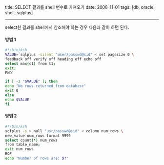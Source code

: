 title: SELECT 결과를 shell 변수로 가져오기
date: 2008-11-01
tags: [db, oracle, shell, sqlplus]

---
select한 결과를 shell에서 참조해야 하는 경우 다음과 같이 하면 된다.
<!--more-->

#### 방법 1
```sh
#!/bin/ksh
VALUE=`sqlplus -silent "user/passwd@sid" < set pagesize 0 \
feedback off verify off heading off echo off
select max(c1) from t1;
exit;
END`

if [ -z "$VALUE" ]; then
echo "No rows returned from database"
exit 0
else
echo $VALUE
fi
```

#### 방법 2
```sh
#!/bin/ksh
sqlplus -s > null "usr/passwd@sid" < column num_rows \
new_value num_rows format 9999
select count(*) num_rows
from table_name;
exit num_rows
EOF
echo "Number of rows are: $?"
```
